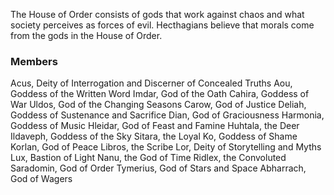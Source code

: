 The House of Order consists of gods that work against chaos and what society perceives as forces of evil. Hecthagians believe that morals come from the gods in the House of Order.

### Members
Acus, Deity of Interrogation and Discerner of Concealed Truths
Aou, Goddess of the Written Word
Imdar, God of the Oath
Cahira, Goddess of War
Uldos, God of the Changing Seasons
Carow, God of Justice
Deliah, Goddess of Sustenance and Sacrifice
Dian, God of Graciousness
Harmonia, Goddess of Music
Hleidar, God of Feast and Famine
Huhtala, the Deer
Ildaveph, Goddess of the Sky
Sitara, the Loyal
Ko, Goddess of Shame
Korlan, God of Peace
Libros, the Scribe
Lor, Deity of Storytelling and Myths
Lux, Bastion of Light
Nanu, the God of Time
Ridlex, the Convoluted 
Saradomin, God of Order
Tymerius, God of Stars and Space
Abharrach, God of Wagers